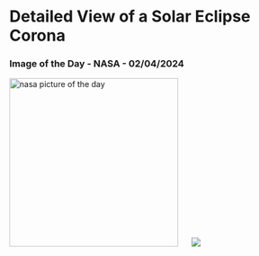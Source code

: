 # Detailed View of a Solar Eclipse Corona
### Image of the Day - NASA - 02/04/2024
<img src="https://apod.nasa.gov/apod/image/2404/CoronaExmouth_Hart_1080.jpg" alt="nasa picture of the day" width="300"/>&nbsp; &nbsp; &nbsp; <img src="https://github-readme-streak-stats.herokuapp.com/?user=tempo-riz&theme=onedark" >



  
